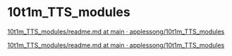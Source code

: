 ﻿# 10t1m_TTS_modules


[10t1m_TTS_modules/readme.md at main · applessong/10t1m_TTS_modules](https://github.com/applessong/10t1m_TTS_modules/blob/main/Naver_tts_test/readme.md)

[10t1m_TTS_modules/readme.md at main · applessong/10t1m_TTS_modules](https://github.com/applessong/10t1m_TTS_modules/blob/main/KT_tts_test/readme.md)
